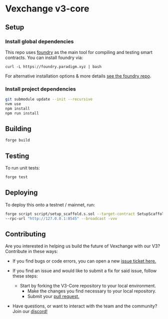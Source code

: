 # Vexchange v3-core

## Setup

### Install global dependencies

This repo uses [foundry](https://github.com/foundry-rs/foundry)
as the main tool for compiling and testing smart contracts. You can install
foundry via:

```shell
curl -L https://foundry.paradigm.xyz | bash
```

For alternative installation options & more details [see the foundry repo](https://github.com/foundry-rs/foundry).

### Install project dependencies

```bash
git submodule update --init --recursive
nvm use
npm install
npm run install 
```

## Building

```bash
forge build
```

## Testing

To run unit tests:

```bash
forge test
```

## Deploying

To deploy this onto a testnet / mainnet, run:

```bash
forge script script/setup_scaffold.s.sol --target-contract SetupScaffold 
--rpc-url "http://127.0.0.1:8545" --broadcast -vvv
```

## Contributing

Are you interested in helping us build the future of Vexchange with our V3?
Contribute in these ways:

- If you find bugs or code errors, you can open a new
  [issue ticket here.](https://github.com/vexchange/v3-periphery/issues/new)

- If you find an issue and would like to submit a fix for said issue, follow
  these steps:
  - Start by forking the V3-Core repository to your local environment.
    - Make the changes you find necessary to your local repository.
    - Submit your [pull request.](https://github.com/vexchange/v3-periphery/compare)

- Have questions, or want to interact with the team and the community?
  Join our [discord!](https://discord.gg/vexchange)
